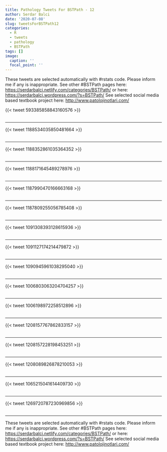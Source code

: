 ```yaml
---
title: Pathology Tweets For BSTPath - 12
author: Serdar Balci
date: '2020-07-08'
slug: tweetsForBSTPath12
categories:
  - R
  - tweets
  - pathology
  - BSTPath
tags: []
image:
  caption: ''
  focal_point: ''
---
```



These tweets are selected automatically with #rstats code. Please inform me if any is inappropriate.
See other #BSTPath pages here: https://serdarbalci.netlify.com/categories/BSTPath/  or here: https://serdarbalci.wordpress.com/?s=BSTPath/ 
See selected social media based textbook project here: http://www.patolojinotlari.com/

{{< tweet 593385858843160576 >}}
<br>
<br>
<hr>
{{< tweet 1188534035850481664 >}}
<br>
<br>
<hr>
{{< tweet 1188352861035364352 >}}
<br>
<br>
<hr>
{{< tweet 1188171645489278976 >}}
<br>
<br>
<hr>
{{< tweet 1187990470166663168 >}}
<br>
<br>
<hr>
{{< tweet 1187809255056785408 >}}
<br>
<br>
<hr>
{{< tweet 1091308393128615936 >}}
<br>
<br>
<hr>
{{< tweet 1091127174214479872 >}}
<br>
<br>
<hr>
{{< tweet 1090945961038295040 >}}
<br>
<br>
<hr>
{{< tweet 1006803063204704257 >}}
<br>
<br>
<hr>
{{< tweet 1006198972258512896 >}}
<br>
<br>
<hr>
{{< tweet 1208157767862833157 >}}
<br>
<br>
<hr>
{{< tweet 1208157228198453251 >}}
<br>
<br>
<hr>
{{< tweet 1208089826878210053 >}}
<br>
<br>
<hr>
{{< tweet 1065215041614409730 >}}
<br>
<br>
<hr>
{{< tweet 1269720787230969856 >}}
<br>
<br>
<hr>


These tweets are selected automatically with #rstats code. Please inform me if any is inappropriate.
See other #BSTPath pages here: https://serdarbalci.netlify.com/categories/BSTPath/  or here: https://serdarbalci.wordpress.com/?s=BSTPath/ 
See selected social media based textbook project here: http://www.patolojinotlari.com/

